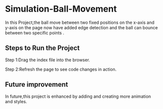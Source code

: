 # Simulation-Ball-Movement
In this Project,the ball move between two fixed positions on the x-axis and y-axis on the page now have added edge detection and the ball can bounce between two specific points .
## Steps to Run the Project
Step 1:Drag the index file into the browser.

Step 2:Refresh the page to see code changes in action.

## Future improvement
In future,this project is enhanced by adding and creating more animation and styles.
